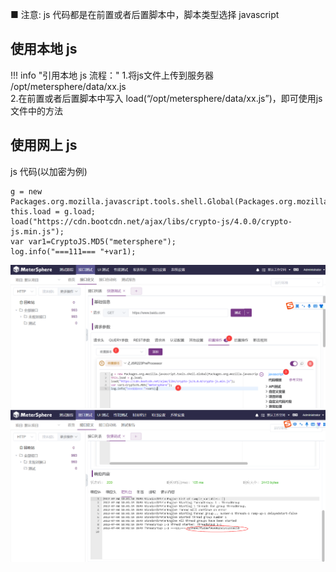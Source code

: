 ■ 注意: js 代码都是在前置或者后置脚本中，脚本类型选择 javascript

## 使用本地 js
!!! info "引用本地 js 流程："
    1.将js文件上传到服务器 /opt/metersphere/data/xx.js <br>
    2.在前置或者后置脚本中写入 load(“/opt/metersphere/data/xx.js”)，即可使用js文件中的方法

## 使用网上 js
js 代码(以加密为例)
```
g = new Packages.org.mozilla.javascript.tools.shell.Global(Packages.org.mozilla.javascript.Context.getCurrentContext());
this.load = g.load;
load("https://cdn.bootcdn.net/ajax/libs/crypto-js/4.0.0/crypto-js.min.js");
var var1=CryptoJS.MD5("metersphere");
log.info("===111=== "+var1);
```

![](../img/tutorial/use_js/use_js_1.png)
![](../img/tutorial/use_js/use_js_2.png)

